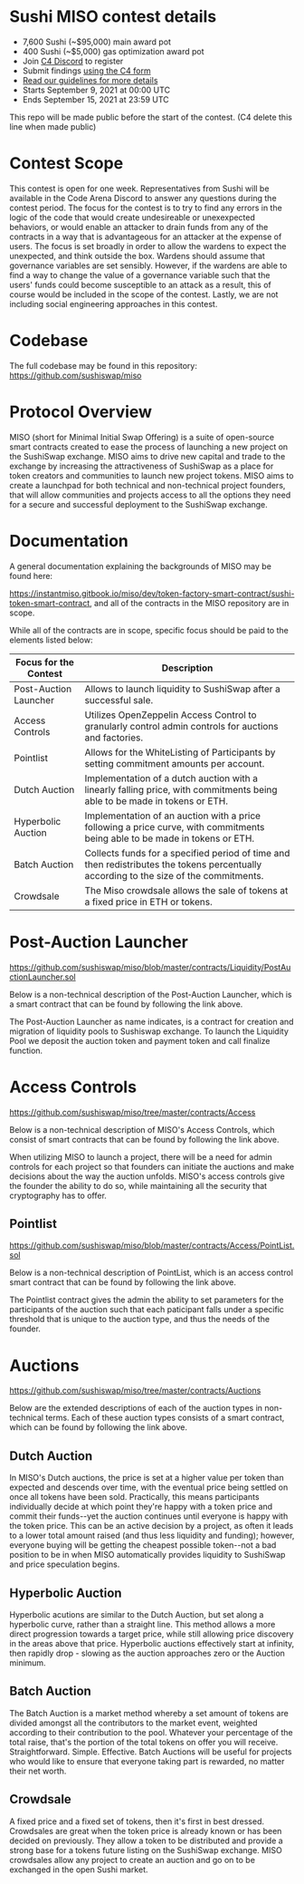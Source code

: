 # Sushi MISO contest details
- 7,600 Sushi (~$95,000) main award pot
- 400 Sushi (~$5,000) gas optimization award pot
- Join [C4 Discord](https://discord.gg/EY5dvm3evD) to register
- Submit findings [using the C4 form](https://code423n4.com/2021-09-sushi-miso-contest/submit)
- [Read our guidelines for more details](https://docs.code4rena.com/roles/wardens)
- Starts September 9, 2021 at 00:00 UTC
- Ends September 15, 2021 at 23:59 UTC

This repo will be made public before the start of the contest. (C4 delete this line when made public)

# Contest Scope
This contest is open for one week. Representatives from Sushi will be available in the Code Arena Discord to answer any questions during the contest period. The focus for the contest is to try to find any errors in the logic of the code that would create undesireable or unexexpected behaviors, or would enable an attacker to drain funds from any of the contracts in a way that is advantageous for an attacker at the expense of users. The focus is set broadly in order to allow the wardens to expect the unexpected, and think outside the box. Wardens should assume that governance variables are set sensibly. However, if the wardens are able to find a way to change the value of a governance variable such that the users' funds could become susceptible to an attack as a result, this of course would be included in the scope of the contest. Lastly, we are not including social engineering approaches in this contest.

# Codebase
The full codebase may be found in this repository: https://github.com/sushiswap/miso

# Protocol Overview

MISO (short for Minimal Initial Swap Offering) is a suite of open-source smart contracts created to ease the process of launching a new project on the SushiSwap exchange. MISO aims to drive new capital and trade to the exchange by increasing the attractiveness of SushiSwap as a place for token creators and communities to launch new project tokens. MISO aims to create a launchpad for both technical and non-technical project founders, that will allow communities and projects access to all the options they need for a secure and successful deployment to the SushiSwap exchange.

# Documentation 

A general documentation explaining the backgrounds of MISO may be found here:

https://instantmiso.gitbook.io/miso/dev/token-factory-smart-contract/sushi-token-smart-contract, and all of the contracts in the MISO repository are in scope. 

While all of the contracts are in scope, specific focus should be paid to the elements listed below:

| Focus for the Contest | Description |
|-------------------------------|------------------------------------------------------|
| Post-Auction Launcher | Allows to launch liquidity to SushiSwap after a successful sale. |
| Access Controls | Utilizes OpenZeppelin Access Control to granularly control admin controls for auctions and factories. |
| Pointlist | Allows for the WhiteListing of Participants by setting commitment amounts per account. |
| Dutch Auction | Implementation of a dutch auction with a linearly falling price, with commitments being able to be made in tokens or ETH. |
| Hyperbolic Auction | Implementation of an auction with a price following a price curve, with commitments being able to be made in tokens or ETH. |
| Batch Auction | Collects funds for a specified period of time and then redistributes the tokens percentually according to the size of the commitments. |
| Crowdsale | The Miso crowdsale allows the sale of tokens at a fixed price in ETH or tokens. |


# Post-Auction Launcher
https://github.com/sushiswap/miso/blob/master/contracts/Liquidity/PostAuctionLauncher.sol

Below is a non-technical description of the Post-Auction Launcher, which is a smart contract that can be found by following the link above.

The Post-Auction Launcher as name indicates, is a contract for creation and migration of liquidity pools to Sushiswap exchange. To launch the Liquidity Pool we deposit the auction token and payment token and call finalize function.

# Access Controls
https://github.com/sushiswap/miso/tree/master/contracts/Access

Below is a non-technical description of MISO's Access Controls, which consist of smart contracts that can be found by following the link above.

When utilizing MISO to launch a project, there will be a need for admin controls for each project so that founders can initiate the auctions and make decisions about the way the auction unfolds. MISO's access controls give the founder the ability to do so, while maintaining all the security that cryptography has to offer.

## Pointlist
https://github.com/sushiswap/miso/blob/master/contracts/Access/PointList.sol

Below is a non-technical description of PointList, which is an access control smart contract that can be found by following the link above.

The Pointlist contract gives the admin the ability to set parameters for the participants of the auction such that each paticipant falls under a specific threshold that is unique to the auction type, and thus the needs of the founder.

# Auctions
https://github.com/sushiswap/miso/tree/master/contracts/Auctions

Below are the extended descriptions of each of the auction types in non-technical terms. Each of these auction types consists of a smart contract, which can be found by following the link above.

## Dutch Auction

In MISO's Dutch auctions, the price is set at a higher value per token than expected and descends over time, with the eventual price being settled on once all tokens have been sold. Practically, this means participants individually decide at which point they're happy with a token price and commit their funds--yet the auction continues until everyone is happy with the token price. This can be an active decision by a project, as often it leads to a lower total amount raised (and thus less liquidity and funding); however, everyone buying will be getting the cheapest possible token--not a bad position to be in when MISO automatically provides liquidity to SushiSwap and price speculation begins.

## Hyperbolic Auction

Hyperbolic acutions are similar to the Dutch Auction, but set along a hyperbolic curve, rather than a straight line. This method allows a more direct progression towards a target price, while still allowing price discovery in the areas above that price. Hyperbolic auctions effectively start at infinity, then rapidly drop - slowing as the auction approaches zero or the Auction minimum.

## Batch Auction

The Batch Auction is a market method whereby a set amount of tokens are divided amongst all the contributors to the market event, weighted according to their contribution to the pool. Whatever your percentage of the total raise, that's the portion of the total tokens on offer you will receive. Straightforward. Simple. Effective. Batch Auctions will be useful for projects who would like to ensure that everyone taking part is rewarded, no matter their net worth.

## Crowdsale

A fixed price and a fixed set of tokens, then it's first in best dressed. Crowdsales are great when the token price is already known or has been decided on previously. They allow a token to be distributed and provide a strong base for a tokens future listing on the SushiSwap exchange. MISO crowdsales allow any project to create an auction and go on to be exchanged in the open Sushi market.
